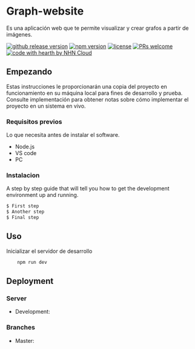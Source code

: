 # Graph-website

Es una aplicación web que te permite visualizar y crear grafos a partir de imágenes.

[![github release version](https://img.shields.io/github/v/release/nhn/tui.editor.svg?include_prereleases)](https://github.com/nhn/tui.editor/releases/latest) [![npm version](https://img.shields.io/npm/v/@toast-ui/editor.svg)](https://www.npmjs.com/package/@toast-ui/editor) [![license](https://img.shields.io/github/license/nhn/tui.editor.svg)](https://github.com/nhn/tui.editor/blob/master/LICENSE) [![PRs welcome](https://img.shields.io/badge/PRs-welcome-ff69b4.svg)](https://github.com/nhn/tui.editor/issues?q=is%3Aissue+is%3Aopen+label%3A%22help+wanted%22) [![code with hearth by NHN Cloud](https://img.shields.io/badge/%3C%2F%3E%20with%20%E2%99%A5%20by-NHN_Cloud-ff1414.svg)](https://github.com/nhn)

## Empezando

Estas instrucciones le proporcionarán una copia del proyecto en funcionamiento en su máquina local para fines de desarrollo y prueba. Consulte implementación para obtener notas sobre cómo implementar el proyecto en un sistema en vivo.

### Requisitos previos

Lo que necesita antes de instalar el software.

- Node.js
- VS code
- PC

### Instalacion

A step by step guide that will tell you how to get the development environment up and running.

```sh
$ First step
$ Another step
$ Final step
```

## Uso

Inicializar el servidor de desarrollo

```sh
    npm run dev
```

## Deployment

### Server

- Development:

### Branches

- Master:
